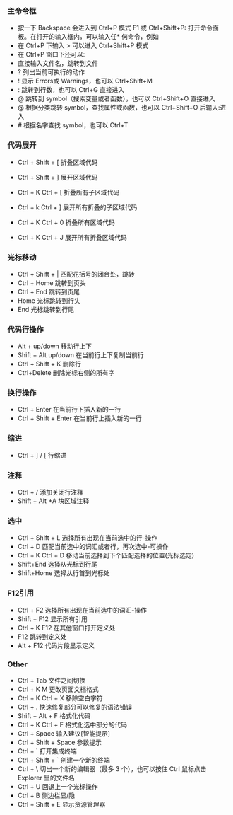### 主命令框
* 按一下 Backspace 会进入到 Ctrl+P 模式   F1 或 Ctrl+Shift+P: 打开命令面板。在打开的输入框内，可以输入任* 何命令，例如
* 在 Ctrl+P 下输入 > 可以进入 Ctrl+Shift+P 模式
* 在 Ctrl+P 窗口下还可以:
* 直接输入文件名，跳转到文件
* ? 列出当前可执行的动作
* ! 显示 Errors或 Warnings，也可以 Ctrl+Shift+M
* : 跳转到行数，也可以 Ctrl+G 直接进入
* @ 跳转到 symbol（搜索变量或者函数），也可以 Ctrl+Shift+O 直接进入
* @ 根据分类跳转 symbol，查找属性或函数，也可以 Ctrl+Shift+O 后输入:进入
* \# 根据名字查找 symbol，也可以 Ctrl+T

### 代码展开
* Ctrl + Shift + [    折叠区域代码
* Ctrl + Shift + ]    展开区域代码

* Ctrl + K Ctrl + [   折叠所有子区域代码
* Ctrl + k Ctrl + ]   展开所有折叠的子区域代码

* Ctrl + K Ctrl + 0   折叠所有区域代码
* Ctrl + K Ctrl + J   展开所有折叠区域代码

### 光标移动
* Ctrl + Shift + |    匹配花括号的闭合处，跳转
* Ctrl + Home         跳转到页头
* Ctrl + End          跳转到页尾
* Home                光标跳转到行头
* End                 光标跳转到行尾

### 代码行操作
* Alt + up/down       移动行上下
* Shift + Alt up/down 在当前行上下复制当前行
* Ctrl + Shift + K    删除行
* Ctrl+Delete         删除光标右侧的所有字

### 换行操作
* Ctrl + Enter          在当前行下插入新的一行
* Ctrl + Shift + Enter  在当前行上插入新的一行

### 缩进
* Ctrl + ] / [        行缩进

### 注释
* Ctrl + /        添加关闭行注释
* Shift + Alt +A  块区域注释

### 选中
* Ctrl + Shift + L 选择所有出现在当前选中的行-操作
* Ctrl + D   匹配当前选中的词汇或者行，再次选中-可操作
* Ctrl + K Ctrl + D 移动当前选择到下个匹配选择的位置(光标选定)
* Shift+End   选择从光标到行尾
* Shift+Home  选择从行首到光标处

### F12引用
* Ctrl + F2 选择所有出现在当前选中的词汇-操作
* Shift + F12 显示所有引用
* Ctrl + K F12 在其他窗口打开定义处
* F12 跳转到定义处
* Alt + F12 代码片段显示定义

### Other
* Ctrl + Tab 文件之间切换
* Ctrl + K M 更改页面文档格式
* Ctrl + K Ctrl + X 移除空白字符
* Ctrl + . 快速修复部分可以修复的语法错误
* Shift + Alt + F 格式化代码
* Ctrl + K Ctrl + F 格式化选中部分的代码
* Ctrl + Space 输入建议[智能提示]
* Ctrl + Shift + Space 参数提示
* Ctrl + ` 打开集成终端
* Ctrl + Shift + ` 创建一个新的终端
* Ctrl + \ 切出一个新的编辑器（最多 3 个），也可以按住 Ctrl 鼠标点击 Explorer 里的文件名
* Ctrl + U 回退上一个光标操作
* Ctrl + B 侧边栏显/隐
* Ctrl + Shift + E 显示资源管理器

